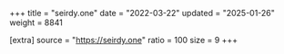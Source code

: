 +++
title = "seirdy.one"
date = "2022-03-22"
updated = "2025-01-26"
weight = 8841

[extra]
source = "https://seirdy.one"
ratio = 100
size = 9
+++
